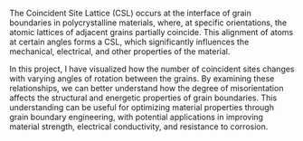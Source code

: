 The Coincident Site Lattice (CSL) occurs at the interface of grain boundaries in polycrystalline materials, where, at specific orientations, the atomic lattices of adjacent grains partially coincide. This alignment of atoms at certain angles forms a CSL, which significantly influences the mechanical, electrical, and other properties of the material.

In this project, I have visualized how the number of coincident sites changes with varying angles of rotation between the grains. By examining these relationships, we can better understand how the degree of misorientation affects the structural and energetic properties of grain boundaries. This understanding can be useful for optimizing material properties through grain boundary engineering, with potential applications in improving material strength, electrical conductivity, and resistance to corrosion.
